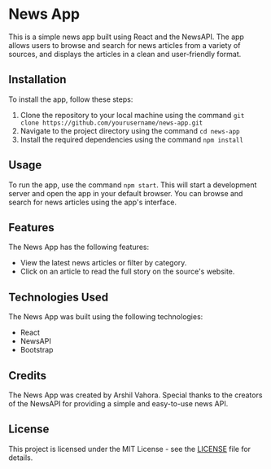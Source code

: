 # News App

This is a simple news app built using React and the NewsAPI. The app allows users to browse and search for news articles from a variety of sources, and displays the articles in a clean and user-friendly format.

## Installation

To install the app, follow these steps:

1. Clone the repository to your local machine using the command `git clone https://github.com/yourusername/news-app.git`
2. Navigate to the project directory using the command `cd news-app`
3. Install the required dependencies using the command `npm install`

## Usage

To run the app, use the command `npm start`. This will start a development server and open the app in your default browser. You can browse and search for news articles using the app's interface.

## Features

The News App has the following features:

- View the latest news articles or filter by category.
- Click on an article to read the full story on the source's website.

## Technologies Used

The News App was built using the following technologies:

- React
- NewsAPI
- Bootstrap

## Credits

The News App was created by Arshil Vahora. Special thanks to the creators of the NewsAPI for providing a simple and easy-to-use news API.

## License

This project is licensed under the MIT License - see the [LICENSE](LICENSE) file for details.
